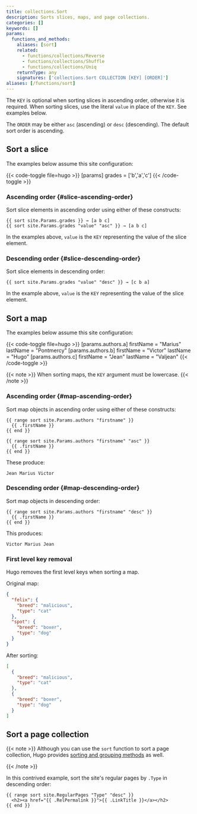 ```yaml
---
title: collections.Sort
description: Sorts slices, maps, and page collections.
categories: []
keywords: []
params:
  functions_and_methods:
    aliases: [sort]
    related:
      - functions/collections/Reverse
      - functions/collections/Shuffle
      - functions/collections/Uniq
    returnType: any
    signatures: ['collections.Sort COLLECTION [KEY] [ORDER]']
aliases: [/functions/sort]
---
```


The `KEY` is optional when sorting slices in ascending order, otherwise it is required. When sorting slices, use the literal `value` in place of the `KEY`. See examples below.

The `ORDER` may be either `asc` (ascending) or `desc` (descending). The default sort order is ascending.

## Sort a slice

The examples below assume this site configuration:

{{< code-toggle file=hugo >}}
[params]
grades = ['b','a','c']
{{< /code-toggle >}}

### Ascending order {#slice-ascending-order}

Sort slice elements in ascending order using either of these constructs:

```go-html-template
{{ sort site.Params.grades }} → [a b c]
{{ sort site.Params.grades "value" "asc" }} → [a b c]
```

In the examples above, `value` is the `KEY` representing the value of the slice element.

### Descending order {#slice-descending-order}

Sort slice elements in descending order:

```go-html-template
{{ sort site.Params.grades "value" "desc" }} → [c b a]
```

In the example above, `value` is the `KEY` representing the value of the slice element.

## Sort a map

The examples below assume this site configuration:

{{< code-toggle file=hugo >}}
[params.authors.a]
firstName = "Marius"
lastName  = "Pontmercy"
[params.authors.b]
firstName = "Victor"
lastName  = "Hugo"
[params.authors.c]
firstName = "Jean"
lastName  = "Valjean"
{{< /code-toggle >}}

{{< note >}}
When sorting maps, the `KEY` argument must be lowercase.
{{< /note >}}

### Ascending order {#map-ascending-order}

Sort map objects in ascending order using either of these constructs:

```go-html-template
{{ range sort site.Params.authors "firstname" }}
  {{ .firstName }}
{{ end }}

{{ range sort site.Params.authors "firstname" "asc" }}
  {{ .firstName }}
{{ end }}
```

These produce:

```text
Jean Marius Victor
```

### Descending order {#map-descending-order}

Sort map objects in descending order:

```go-html-template
{{ range sort site.Params.authors "firstname" "desc" }}
  {{ .firstName }}
{{ end }}
```

This produces:

```text
Victor Marius Jean
```

### First level key removal

Hugo removes the first level keys when sorting a map.

Original map:

```json
{
  "felix": {
    "breed": "malicious",
    "type": "cat"
  },
  "spot": {
    "breed": "boxer",
    "type": "dog"
  }
}
```

After sorting:

```json
[
  {
    "breed": "malicious",
    "type": "cat"
  },
  {
    "breed": "boxer",
    "type": "dog"
  }
]
```

## Sort a page collection

{{< note >}}
Although you can use the `sort` function to sort a page collection, Hugo provides [sorting and grouping methods] as well.

[sorting and grouping methods]: /methods/pages/
{{< /note >}}

In this contrived example, sort the site's regular pages by `.Type` in descending order:

```go-html-template
{{ range sort site.RegularPages "Type" "desc" }}
  <h2><a href="{{ .RelPermalink }}">{{ .LinkTitle }}</a></h2>
{{ end }}
```
